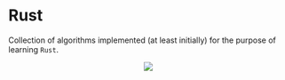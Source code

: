 # Rust

Collection of algorithms implemented (at least initially) for the purpose of learning `Rust`.
<p align="center">
  <img src="https://raw.githubusercontent.com/rust-lang/rust-artwork/master/logo/rust-logo-256x256.png"/>
</p>
